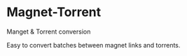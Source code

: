 # Magnet-Torrent
Manget & Torrent conversion

Easy to convert batches between magnet links and torrents.
